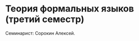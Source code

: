 ﻿Теория формальных языков (третий семестр)
============================
Семинарист: Сорокин Алексей.
